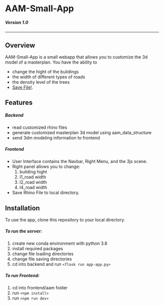 # AAM-Small-App
##### Version 1.0
---
## Overview

AAM-Small-App is a small webapp that allows you to customize the 3d model of a masterplan. You have the ability to 
- change the hight of the buildings 
- the width of different types of roads
- the density level of the trees 
- [Save File!](.). 

## Features

##### Backend

- read customized rhino files
- generate customized masterplan 3d model using aam_data_structure 
- send 3dm modeling information to frontend

##### Frontend

- User Interface contains the Navbar, Right Menu, and the 3js scene.
- Right panel allows you to change:
    1. building hight
    2. l1_road width
    3. l2_road width
    4. l4_road width
- Save Rhino File to local directory. 

## Installation 

To use the app, clone this repository to your local directory.

##### To run the server:
  1. create new conda environment with python 3.8
  2. install required packages
  3. change file loading directories
  4. change file saving directories
  5. cd into backend and run `<flask run app-app.py>`

##### To run Frontend:

1. cd into frontend/aam folder
2. run `<npm install>`
3. run `<npm run dev>`
    
